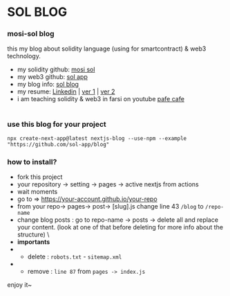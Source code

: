 # SOL BLOG
### mosi-sol blog
this my blog about solidity language (using for smartcontract) & web3 technology.
- my solidity github: [mosi sol](https://github.com/mosi-sol) 
- my web3 github: [sol app](https://github.com/sol-app) 
- my blog info: [sol blog](https://sol-app.github.io/blog) 
- my resume: [Linkedin](https://www.linkedin.com/in/moslem-abbasi/) | [ver 1](https://sol-app.github.io/resume/) | [ver 2](https://sol-app.github.io/blog/resume) 
- i am teaching solidity & web3 in farsi on youtube [pafe cafe](https://youtube.com/pafecafe) 

#

### use this blog for your project 
```node
npx create-next-app@latest nextjs-blog --use-npm --example "https://github.com/sol-app/blog"
```

### how to install?
- fork this project
- your repository -> setting -> pages -> active nextjs from actions
- wait moments
- go to => https://your-account.github.io/your-repo 
- from your repo-> pages-> post-> [slug].js change line 43 `/blog` to `/repo-name`
- change blog posts : go to repo-name -> posts -> delete all and replace your content. (look at one of that before deleting for more info about the structure)
\
- **importants**
- - delete : `robots.txt` - `sitemap.xml`
- - remove : `line 87` from `pages -> index.js`

enjoy it~
